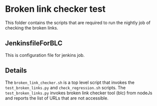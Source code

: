 # Broken link checker test

This folder contains the scripts that are required to run the nightly job of checking the broken links.
 
## JenkinsfileForBLC
This is configuration file for jenkins job.

## Details
The `broken_link_checker.sh` is a top level script that invokes the `test_broken_links.py` and `check_regression.sh` scripts.
The `test_broken_links.py` invokes broken link checker tool (blc) from nodeJs and reports the list of URLs that are not accessible.
